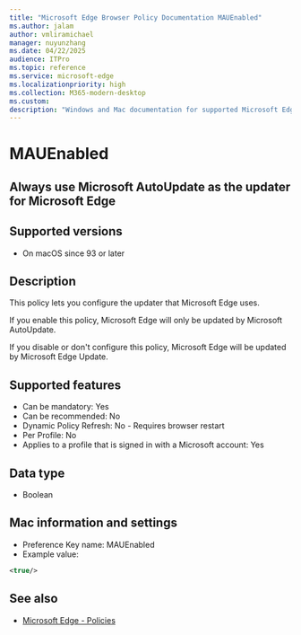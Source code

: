 ```yaml
---
title: "Microsoft Edge Browser Policy Documentation MAUEnabled"
ms.author: jalam
author: vmliramichael
manager: nuyunzhang
ms.date: 04/22/2025
audience: ITPro
ms.topic: reference
ms.service: microsoft-edge
ms.localizationpriority: high
ms.collection: M365-modern-desktop
ms.custom:
description: "Windows and Mac documentation for supported Microsoft Edge Browser policy: Always use Microsoft AutoUpdate as the updater for Microsoft Edge"
---
```


<!--THIS FILE IS AUTOMATICALLY GENERATED. MANUAL CHANGES WILL BE OVERWRITTEN.-->
<!--Please contact the Microsoft Edge Manageability team with any questions.-->

# MAUEnabled

## Always use Microsoft AutoUpdate as the updater for Microsoft Edge


## Supported versions

- On macOS since 93 or later

## Description

This policy lets you configure the updater that Microsoft Edge uses.

If you enable this policy, Microsoft Edge will only be updated by Microsoft AutoUpdate.

If you disable or don't configure this policy, Microsoft Edge will be updated by Microsoft Edge Update.

## Supported features

- Can be mandatory: Yes
- Can be recommended: No
- Dynamic Policy Refresh: No - Requires browser restart
- Per Profile: No
- Applies to a profile that is signed in with a Microsoft account: Yes

## Data type

- Boolean

## Mac information and settings

- Preference Key name: MAUEnabled
- Example value:

```xml
<true/>
```

## See also
- [Microsoft Edge - Policies](../microsoft-edge-policies.md)
